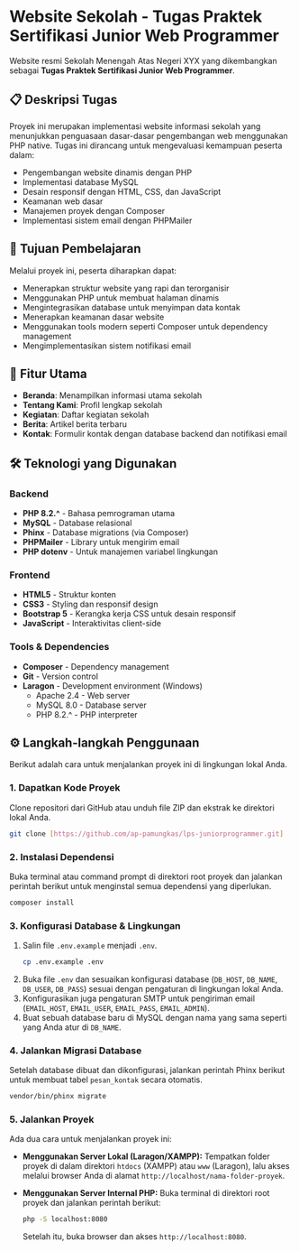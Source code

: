 #  Website Sekolah - Tugas Praktek Sertifikasi Junior Web Programmer

Website resmi Sekolah Menengah Atas Negeri XYX yang dikembangkan sebagai **Tugas Praktek Sertifikasi Junior Web Programmer**.

## 📋 Deskripsi Tugas

Proyek ini merupakan implementasi website informasi sekolah yang menunjukkan penguasaan dasar-dasar pengembangan web menggunakan PHP native. Tugas ini dirancang untuk mengevaluasi kemampuan peserta dalam:

  - Pengembangan website dinamis dengan PHP
  - Implementasi database MySQL
  - Desain responsif dengan HTML, CSS, dan JavaScript
  - Keamanan web dasar
  - Manajemen proyek dengan Composer
  - Implementasi sistem email dengan PHPMailer

## 🎯 Tujuan Pembelajaran

Melalui proyek ini, peserta diharapkan dapat:

  - Menerapkan struktur website yang rapi dan terorganisir
  - Menggunakan PHP untuk membuat halaman dinamis
  - Mengintegrasikan database untuk menyimpan data kontak
  - Menerapkan keamanan dasar website
  - Menggunakan tools modern seperti Composer untuk dependency management
  - Mengimplementasikan sistem notifikasi email

## 🚀 Fitur Utama

  - **Beranda**: Menampilkan informasi utama sekolah
  - **Tentang Kami**: Profil lengkap sekolah
  - **Kegiatan**: Daftar kegiatan sekolah
  - **Berita**: Artikel berita terbaru
  - **Kontak**: Formulir kontak dengan database backend dan notifikasi email

## 🛠️ Teknologi yang Digunakan

### Backend

  - **PHP 8.2.^** - Bahasa pemrograman utama
  - **MySQL** - Database relasional
  - **Phinx** - Database migrations (via Composer)
  - **PHPMailer** - Library untuk mengirim email
  - **PHP dotenv** - Untuk manajemen variabel lingkungan

### Frontend

  - **HTML5** - Struktur konten
  - **CSS3** - Styling dan responsif design
  - **Bootstrap 5** - Kerangka kerja CSS untuk desain responsif
  - **JavaScript** - Interaktivitas client-side

### Tools & Dependencies

  - **Composer** - Dependency management
  - **Git** - Version control
  - **Laragon** - Development environment (Windows)
      - Apache 2.4 - Web server
      - MySQL 8.0 - Database server
      - PHP 8.2.^ - PHP interpreter

## ⚙️ Langkah-langkah Penggunaan

Berikut adalah cara untuk menjalankan proyek ini di lingkungan lokal Anda.

### 1\. Dapatkan Kode Proyek

Clone repositori dari GitHub atau unduh file ZIP dan ekstrak ke direktori lokal Anda.

```bash
git clone [https://github.com/ap-pamungkas/lps-juniorprogrammer.git]
```

### 2\. Instalasi Dependensi

Buka terminal atau command prompt di direktori root proyek dan jalankan perintah berikut untuk menginstal semua dependensi yang diperlukan.

```bash
composer install
```

### 3\. Konfigurasi Database & Lingkungan

1.  Salin file `.env.example` menjadi `.env`.
    ```bash
    cp .env.example .env
    ```
2.  Buka file `.env` dan sesuaikan konfigurasi database (`DB_HOST`, `DB_NAME`, `DB_USER`, `DB_PASS`) sesuai dengan pengaturan di lingkungan lokal Anda.
3.  Konfigurasikan juga pengaturan SMTP untuk pengiriman email (`EMAIL_HOST`, `EMAIL_USER`, `EMAIL_PASS`, `EMAIL_ADMIN`).
4.  Buat sebuah database baru di MySQL dengan nama yang sama seperti yang Anda atur di `DB_NAME`.

### 4\. Jalankan Migrasi Database

Setelah database dibuat dan dikonfigurasi, jalankan perintah Phinx berikut untuk membuat tabel `pesan_kontak` secara otomatis.

```bash
vendor/bin/phinx migrate
```

### 5\. Jalankan Proyek

Ada dua cara untuk menjalankan proyek ini:

  * **Menggunakan Server Lokal (Laragon/XAMPP):**
    Tempatkan folder proyek di dalam direktori `htdocs` (XAMPP) atau `www` (Laragon), lalu akses melalui browser Anda di alamat `http://localhost/nama-folder-proyek`.

  * **Menggunakan Server Internal PHP:**
    Buka terminal di direktori root proyek dan jalankan perintah berikut:

    ```bash
    php -S localhost:8080
    ```

    Setelah itu, buka browser dan akses `http://localhost:8080`.
